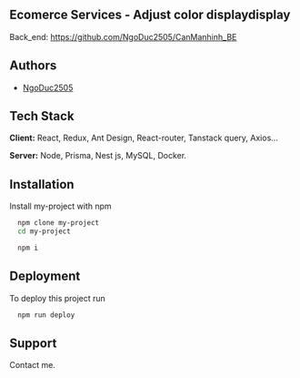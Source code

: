 
## Ecomerce Services - Adjust color displaydisplay
Back_end: https://github.com/NgoDuc2505/CanManhinh_BE


## Authors

- [NgoDuc2505](https://github.com/NgoDuc2505)



## Tech Stack

**Client:** React, Redux, Ant Design, React-router, Tanstack query, Axios...

**Server:** Node, Prisma, Nest js, MySQL, Docker.


## Installation

Install my-project with npm

```bash
  npm clone my-project
  cd my-project
```
```bash
  npm i
```
## Deployment

To deploy this project run

```bash
  npm run deploy
```


## Support

Contact me.

